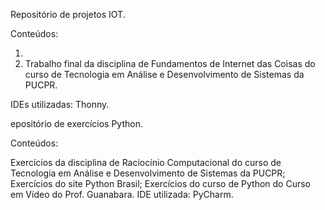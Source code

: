 Repositório de projetos IOT.

Conteúdos:

1.  
2. Trabalho final da disciplina de Fundamentos de Internet das Coisas do curso de Tecnologia em Análise e Desenvolvimento de Sistemas da PUCPR.

IDEs utilizadas: Thonny.




epositório de exercícios Python.

Conteúdos:

Exercícios da disciplina de Raciocínio Computacional do curso de Tecnologia em Análise e Desenvolvimento de Sistemas da PUCPR;
Exercícios do site Python Brasil;
Exercícios do curso de Python do Curso em Vídeo do Prof. Guanabara.
IDE utilizada: PyCharm.
